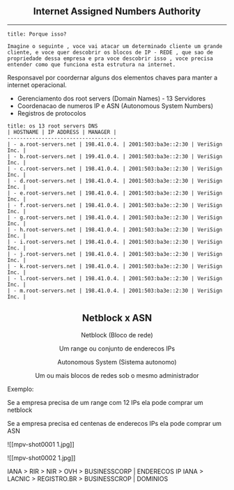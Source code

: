 <h2 align="center">Internet Assigned Numbers Authority</h2>
<hr>

```ad-question
title: Porque isso?

Imagine o seguinte , voce vai atacar um determinado cliente um grande cliente, e voce quer descobrir os blocos de IP - REDE , que sao de propriedade dessa empresa e pra voce descobrir isso , voce precisa entender como que funciona esta estrutura na internet.
```

Responsavel por coordernar alguns dos elementos chaves para manter a internet operacional.

- Gerenciamento dos root servers (Domain Names) - 13 Servidores 
- Coordenacao de numeros IP e ASN (Autonomous System Numbers)
- Registros de protocolos

```ad-info
title: os 13 root servers DNS
| HOSTNAME | IP ADDRESS | MANAGER |
-----------------------------------
| - a.root-servers.net | 198.41.0.4. | 2001:503:ba3e::2:30 | VeriSign Inc. |
| - b.root-servers.net | 199.41.0.4. | 2001:503:ba3e::2:30 | VeriSign Inc. |
| - c.root-servers.net | 198.41.0.4. | 2001:503:ba3e::2:30 | VeriSign Inc. |
| - d.root-servers.net | 198.41.0.4. | 2001:503:ba3e::2:30 | VeriSign Inc. |
| - e.root-servers.net | 198.41.0.4. | 2001:503:ba3e::2:30 | VeriSign Inc. |
| - f.root-servers.net | 198.41.0.4. | 2001:503:ba3e::2:30 | VeriSign Inc. |
| - g.root-servers.net | 198.41.0.4. | 2001:503:ba3e::2:30 | VeriSign Inc. |
| - h.root-servers.net | 198.41.0.4. | 2001:503:ba3e::2:30 | VeriSign Inc. |
| - i.root-servers.net | 198.41.0.4. | 2001:503:ba3e::2:30 | VeriSign Inc. |
| - j.root-servers.net | 198.41.0.4. | 2001:503:ba3e::2:30 | VeriSign Inc. |
| - k.root-servers.net | 198.41.0.4. | 2001:503:ba3e::2:30 | VeriSign Inc. |
| - l.root-servers.net | 198.41.0.4. | 2001:503:ba3e::2:30 | VeriSign Inc. |
| - m.root-servers.net | 198.41.0.4. | 2001:503:ba3e::2:30 | VeriSign Inc. |

```



<h2 align="center">Netblock x ASN</h2>

<p align="center">Netblock (Bloco de rede)</p>
<p align="center">Um range  ou conjunto de enderecos IPs</p>

<p align="center">
Autonomous System (Sistema autonomo)
<p align="center"> Um ou mais blocos de redes sob o mesmo administrador
</p>

Exemplo:

Se a empresa precisa de um range com 12 IPs ela pode comprar um netblock

Se a empresa precisa ed centenas de enderecos IPs ela pode comprar um ASN

![[mpv-shot0001 1.jpg]]


![[mpv-shot0002 1.jpg]]


IANA > RIR > NIR > OVH > BUSINESSCORP | ENDERECOS IP
IANA > LACNIC > REGISTRO.BR > BUSINESSCROP | DOMINIOS

